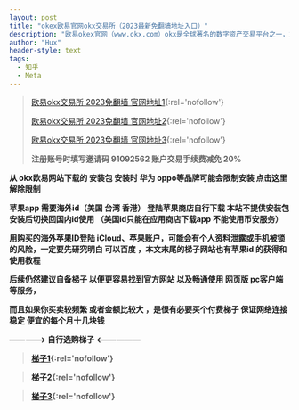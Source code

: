 ```yaml
---
layout: post
title: "okex欧易官网okx交易所（2023最新免翻墙地址入口）"
description: "欧易okex官网（www.okx.com）okx是全球著名的数字资产交易平台之一，主要面向全球用户提供比特币、莱特币、以太币等数字资产的币币和衍生品交易服务。最低的手续费，最快捷的交易，强劲的 API 欧易App会是你最喜爱的数字货币交易App"
author: "Hux"
header-style: text
tags:
  - 知乎
  - Meta
---
```



> [欧易okx交易所 2023免翻墙 官网地址1](https://www.cnouyi.care/join/91092562){:rel='nofollow'}
> 
> [欧易okx交易所 2023免翻墙 官网地址2](https://www.hockyou.com/join/91092562){:rel='nofollow'}
> 
> [欧易okx交易所 2023免翻墙 官网地址3](https://www.koppacy.com/join/91092562){:rel='nofollow'}
> 
> <b>注册账号时填写邀请码 91092562 账户交易手续费减免 20%

从 okx欧易网站下载的 安装包 安装时 华为 oppo等品牌可能会限制安装 点击这里解除限制

苹果app 需要海外id（美国 台湾 香港） 登陆苹果商店自行下载 本站不提供安装包 安装后切换回国内id使用 （美国id只能在应用商店下载app 不能使用币安服务）

用购买的海外苹果ID登陆 iCloud、苹果账户，可能会有个人资料泄露或手机被锁的风险，一定要先研究明白 可以百度 ，本文末尾的梯子网站也有苹果id 的获得和使用教程

后续仍然建议自备梯子 以便更容易找到官方网站 以及畅通使用 网页版 pc客户端 等服务，

而且如果你买卖较频繁 或者金额比较大 ，是很有必要买个付费梯子 保证网络连接稳定 便宜的每个月十几块钱

————-> 自行选购梯子 <——————


> [梯子1](https://jike251.xyz/auth/register?code=zwXW){:rel='nofollow'}
    
> [梯子2](https://balala.io/auth/register?code=HpgM){:rel='nofollow'}

> [梯子3](https://dash.bitznetuk.com/#/register?code=IXJw2Pcv){:rel='nofollow'}
>  
> 
> 
> 
> 
> 
> 

